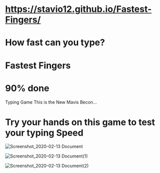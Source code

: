 # https://stavio12.github.io/Fastest-Fingers/
# How fast can you type?
# Fastest Fingers
# 90% done
 Typing Game
 This is the New Mavis Becon...
#  Try your hands on this game to test your typing Speed


![Screenshot_2020-02-13 Document](https://user-images.githubusercontent.com/49410124/74407478-0f1a3900-4e6d-11ea-80b6-78505355ec20.png)

![Screenshot_2020-02-13 Document(1)](https://user-images.githubusercontent.com/49410124/74407499-17727400-4e6d-11ea-828c-00c57b168c6c.png)

![Screenshot_2020-02-13 Document(2)](https://user-images.githubusercontent.com/49410124/74407467-09245800-4e6d-11ea-90c0-ab7c163149b7.png)


